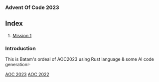 ### Advent Of Code 2023

## Index
1. [Mission 1](./1/readme.md)

### Introduction
This is Batam's ordeal of AOC2023 using Rust language & some AI code generation💦

[AOC 2023](https://adventofcode.com/2023)
[AOC 2022](https://adventofcode.com/2022)
